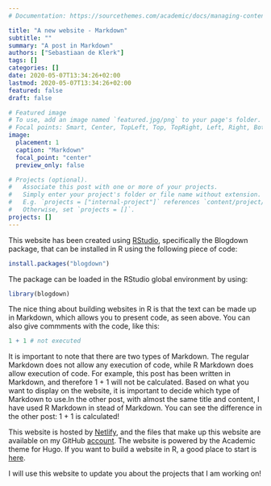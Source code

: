 ```yaml
---
# Documentation: https://sourcethemes.com/academic/docs/managing-content/

title: "A new website - Markdown"
subtitle: ""
summary: "A post in Markdown"
authors: ["Sebastiaan de Klerk"]
tags: []
categories: []
date: 2020-05-07T13:34:26+02:00
lastmod: 2020-05-07T13:34:26+02:00
featured: false
draft: false

# Featured image
# To use, add an image named `featured.jpg/png` to your page's folder.
# Focal points: Smart, Center, TopLeft, Top, TopRight, Left, Right, BottomLeft, Bottom, BottomRight.
image:
  placement: 1
  caption: "Markdown"
  focal_point: "center"
  preview_only: false

# Projects (optional).
#   Associate this post with one or more of your projects.
#   Simply enter your project's folder or file name without extension.
#   E.g. `projects = ["internal-project"]` references `content/project/deep-learning/index.md`.
#   Otherwise, set `projects = []`.
projects: []
---
```

This website has been created using [RStudio](https://www.rstudio.com/), specifically the Blogdown package, that 
can be installed in R using the following piece of code:
```r
install.packages("blogdown")
```
The package can be loaded in the RStudio global environment by using:
```r
library(blogdown)
```
The nice thing about building websites in R is that the text can be made up in Markdown,
which allows you to present code, as seen above. You can also give commments with the code,
like this:
```r
1 + 1 # not executed
```
It is important to note that there are two types of Markdown. The regular Markdown does not
allow any execution of code, while R Markdown does allow execution of code. For example,
this post has been written in Markdown, and therefore 1 + 1 will not be calculated.
Based on what you want to display on the website, it is important to decide which type
of Markdown to use.In the other post, with almost the same title and content, I have used
R Markdown in stead of Markdown. You can see the difference in the other post: 1 + 1
is calculated!

This website is hosted by [Netlify](https://www.netlify.com), and the files that make up this website are available on
my GitHub [account](https://www.github.com/Sebastiaan1986). The website is powered by
the Academic theme for Hugo. If you want to build a website in R, a good place to start is
[here](https://bookdown.org/yihui/blogdown/).

I will use this website to update you about the projects that I am working on!











